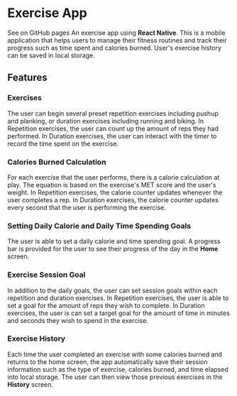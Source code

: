 # Exercise App

See on GitHub pages
An exercise app using **React Native**. This is a mobile application that helps users to manage their fitness routines and track their progress such as time spent and calories burned. User's exercise history can be saved in local storage.

## Features

### Exercises

The user can begin several preset repetition exercises including pushup and planking, or duration exercises including running and biking. In Repetition exercises, the user can count up the amount of reps they had performed. In Duration exercises, the user can interact with the timer to record the time spent on the exercise.

### Calories Burned Calculation

For each exercise that the user performs, there is a calorie calculation at play. The equation is based on the exercise's MET score and the user's weight. In Repetition exercises, the calorie counter updates whenever the user completes a rep. In Duration exercises, the calorie counter updates every second that the user is performing the exercise.

### Setting Daily Calorie and Daily Time Spending Goals

The user is able to set a daily calorie and time spending goal. A progress bar is provided for the user to see their progress of the day in the **Home** screen.

### Exercise Session Goal

In addition to the daily goals, the user can set session goals within each repetition and duration exercises. In Repetition exercises, the user is able to set a goal for the amount of reps they wish to complete. In Duration exercises, the user is can set a target goal for the amount of time in minutes and seconds they wish to spend in the exercise.

### Exercise History

Each time the user completed an exercise with some calories burned and returns to the home screen, the app automatically save their session information such as the type of exercise, calories burned, and time elapsed into local storage. The user can then view those previous exercises in the **History** screen.

